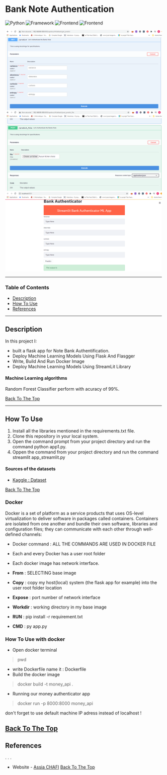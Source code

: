 # Bank Note Authentication
![Python](https://img.shields.io/badge/Python-3.8-blueviolet)
![Framework](https://img.shields.io/badge/Framework-Flask-red)
![Frontend](https://img.shields.io/badge/Flasgger-Swagger-green)
![Frontend](https://img.shields.io/badge/Streamlit-green)


![Project Image](flask_app_swagger_front1.PNG)
![Project Image](flask_app_swagger_front2.PNG)
![Project Image](streamlit_app.PNG)


---

### Table of Contents

- [Description](#description)
- [How To Use](#how-to-use)
- [References](#references)


---

## Description
In this project I:

-   built a flask app for Note Bank Authentification.
-   Deploy Machine Learning Models Using Flask And Flasgger
-   Write, Build And Run Docker Image
-   Deploy Machine Learning Models Using StreamLit Library

#### Machine Learning algorithms
Random Forest Classifier perform with acuracy of 99%.

[Back To The Top](#Bank-Note-Authentication)

---

## How To Use

1. Install all the libraries mentioned in the requirements.txt file.
2. Clone this repository in your local system.
3. Open the command prompt from your project directory and run the command python app1.py.
4. Oppen the command from your project directory and run the command streamlit app_streamlit.py

#### Sources of the datasets
- [Kaggle :  Dataset](https://www.kaggle.com/ritesaluja/bank-note-authentication-uci-data)

[Back To The Top](#Bank-Note-Authentication)


### Docker
Docker is a set of platform as a service products that uses OS-level virtualization to deliver software in packages called containers. Containers are isolated from one another and bundle their own software, libraries and configuration files; they can communicate with each other through well-defined channels:

- Docker command :  ALL THE COMMANDS ARE USED IN DOCKER FILE
- Each and every Docker has a user root folder
- Each docker image has network interface.

- **From** : SELECTING base image
- **Copy** : copy my host(local) system (the flask app for example) into the user root folder location
- **Expose** : port number of network interface
- **Workdir** : working directory in my base image
- **RUN** : pip install -r requirement.txt
- **CMD** : py app.py

### How To Use with docker 
- Open docker terminal <br/>
> pwd <br/>
- write Dockerfile name it : Dockerfile <br/>
- Build the docker image <br/>
> docker build -t money_api . <br/>
- Running our money authenticator app <br/>
> docker run -p 8000:8000 money_api <br/>

don't forget to use default machine IP adress instead of localhost ! <br/>

[Back To The Top](#Bank-Note-Authentication)
---

## References
.
.
.


- Website - [Assia CHAFI](https://achafi.github.io/myportfolio/)
[Back To The Top](#Movie-Recommender-System-and-Reviews-Sentiment-Analysis)